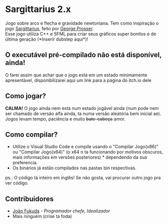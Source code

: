 # Sargittarius 2.x
Jogo sobre arco e flecha e gravidade newtoniana. Tem como inspiração o jogo [Sargittarius](https://gprosser.itch.io/sagittarius), feito por [George Prosser](https://twitter.com/jecatjecat).<br/>
Esse jogo utiliza C++ e SFML para criar seus gráficos super bonitos e de última geração (\*Inserir dubstep aqui\*)!

## O executável pré-compilado não está disponível, ainda!
O farei assim que achar que o jogo está em um estado minimamente apresentável, disponibilizarei aqui um link para a página do itch.io dele

## Como jogar?
**CALMA!** O jogo ainda nem está num estado jogável ainda (num pode nem ser chamado de versão alfa ainda, ta numa versão aleatória bem inicial ae).<br/>
Jogos levam tempo, paciência e muito ~~bate-cabeça~~ amor.

## Como compilar?
* Utilize o Visual Studio Code e compile usando o "Compilar Jogo(x86)" ou "Compilar Jogo(x64)" (o x64 n ta funcionando por motivos obscuros, mais informações em versões posteriores) * dependendo da sua preferencia.<br/>
* Os binários já estão compilados nas pastas bin respectivas.

ps.: O código tá inteiro em inglês! Se não gosta, vai procurar outro jogo pra ver código.

## Contribuidores
* [João Fukuda](https://github.com/JoaoFukuda) - *Programador chefe, Idealizador*
* Mais ninguém (crise ta foda)
